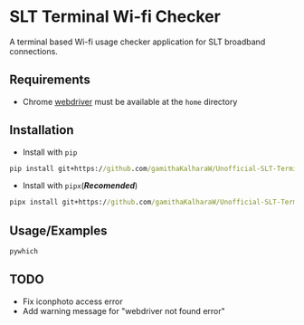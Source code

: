 
# SLT Terminal Wi-fi Checker

A terminal based Wi-fi usage checker application for SLT broadband connections.

## Requirements
- Chrome [webdriver](https://chromedriver.chromium.org/) must be available at the `home` directory

## Installation

- Install with `pip`

```cmd
pip install git+https://github.com/gamithaKalharaW/Unofficial-SLT-Terminal-Wi-fi-Usage-Checker
```

- Install with `pipx`(***Recomended***)
```cmd
pipx install git+https://github.com/gamithaKalharaW/Unofficial-SLT-Terminal-Wi-fi-Usage-Checker
```
## Usage/Examples

```powershell
pywhich
```
## TODO
- Fix iconphoto access error
- Add warning message for "webdriver not found error"

